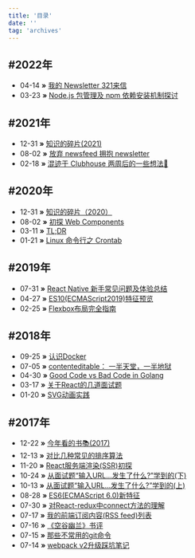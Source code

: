 ```yaml
---
title: '目录'
date: ''
tag: 'archives'
---
```


## #2022年

* 04-14 **»** [我的 Newsletter 321来信](https://wuxinhua.com/2022/04/14/newsletter-321laixin/)
* 03-23 **»** [Node.js 包管理及 npm 依赖安装机制探讨](https://wuxinhua.com/2022/03/23/Node-js-Package-Manager-And-Npm-Dependency-Installation-Mechanism/)

## #2021年

* 12-31 **»** [知识的碎片(2021)](https://wuxinhua.com/2021/12/31/The-Daily-Notes-Of-2021/)
* 08-02 **»** [放弃 newsfeed 拥抱 newsletter](https://wuxinhua.com/2021/12/31/The-Daily-Notes-Of-2021/)
* 02-18 **»** [混迹于 Clubhouse 两周后的一些想法🤔](https://wuxinhua.com/2021/02/18/Discussion-On-The-Popularity-Of-Clubhouse/)

## #2020年

* 12-31 **»** [知识的碎片（2020）](https://wuxinhua.com/2020/12/31/The-Daily-Notes-Of-2020/)
* 08-02 **»** [初探 Web Components](https://wuxinhua.com/2020/08/02/Web-Components/)
* 03-11 **»** [TL;DR](https://wuxinhua.com/2020/03/11/Too-Long-Dont-Read/)
* 01-21 **»** [Linux 命令行之 Crontab](https://wuxinhua.com/2020/01/21/Learning-Linux-Series-Command-Line-Crontab/)

## #2019年

* 07-31 **»** [React Native 新手常见问题及体验总结](https://wuxinhua.com/2019/07/31/The-common-issues-and-errors-I-have-faced-as-a-react-native-beginner/)  
* 04-27 **»** [ES10(ECMAScript2019)特征预览](https://wuxinhua.com/2019/04/27/A-Preview-Of-ECMAScript2019-ES10/)
* 02-25 **»** [Flexbox布局完全指南](https://wuxinhua.com/2019/02/25/The-Guide-To-Flexbox/)

## #2018年

* 09-25 **»** [认识Docker](https://wuxinhua.com/2018/09/25/Dive-Into-Docker/)  
* 07-05 **»** [contenteditable： 一半天堂，一半地狱](https://wuxinhua.com/2018/07/05/Contenteditable-The-Good-Part-And-The-Ugly/)
* 04-30 **»** [Good Code vs Bad Code in Golang](https://wuxinhua.com/2018/04/30/Good-Code-vs-Bad-Code-in-Golang(%E7%BF%BB%E8%AF%91)/)
* 03-17 **»** [关于React的几道面试题](https://wuxinhua.com/2018/03/17/The-questions-about-react-and-redux-in-interview/)
* 01-20 **»** [SVG动画实践](https://wuxinhua.com/2018/01/20/The-svg-animation-in-action/)

## #2017年

* 12-22 **»** [今年看的书📚(2017)](https://wuxinhua.com/2017/12/22/The-reading-book-list-in-2017/)
* 12-13 **»** [对比几种常见的排序算法](https://wuxinhua.com/2017/12/13/The-think-of-sort-algorithms/)
* 11-20 **»** [React服务端渲染(SSR)初探](https://wuxinhua.com/2017/11/20/React-ssr-exploration/)
* 10-24 **»** [从面试题“输入URL...发生了什么?”学到的(下)](https://wuxinhua.com/2017/10/24/What-happen-from-input-the-URL-in-the-browser-to-the-page-bring-out-part2/)
* 10-13 **»** [从面试题“输入URL...发生了什么?”学到的(上)](https://wuxinhua.com/2017/10/13/What-happen-from-input-the-URL-in-the-browser-to-the-page-bring-out/)
* 08-28 **»** [ES6(ECMAScript 6.0)新特征](https://wuxinhua.com/2017/08/28/The-es6-features-learning-notes/)
* 07-30 **»** [对React-redux中connect方法的理解](https://wuxinhua.com/2017/07/30/React-redux-connect-Explain-in-detail/)
* 07-17 **»** [我的前端订阅内容(RSS feed)列表](https://wuxinhua.com/2017/07/17/My-favorite-fe-feed-RSS-feed-list/)
* 07-16 **»** [《空谷幽兰》书评](https://wuxinhua.com/2017/07/16/Book-review-Road-to-Heaven/)
* 07-15 **»** [那些不常用的git命令](https://wuxinhua.com/2017/07/15/The-git-you-may-not-frequently-used/)
* 07-14 **»** [webpack v2升级踩坑笔记](https://wuxinhua.com/2017/07/14/Migrating-webpack-from-v1-to-v2/)  
